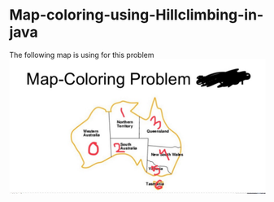 # Map-coloring-using-Hillclimbing-in-java
The following map is using for this problem
![Sample Map](Map.JPG)
